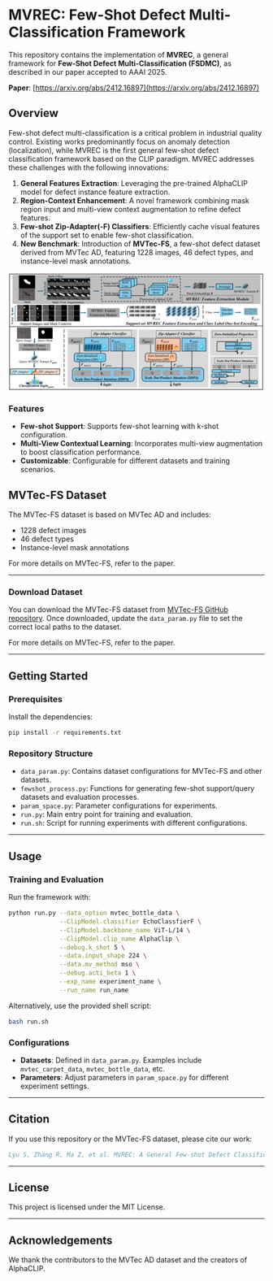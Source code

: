 # MVREC: Few-Shot Defect Multi-Classification Framework

This repository contains the implementation of **MVREC**, a general framework for **Few-Shot Defect Multi-Classification (FSDMC)**, as described in our paper accepted to AAAI 2025.

**Paper**: [https://arxiv.org/abs/2412.16897](https://arxiv.org/abs/2412.16897)


## Overview

Few-shot defect multi-classification is a critical problem in industrial quality control. Existing works predominantly focus on anomaly detection (localization), while MVREC is the first general few-shot defect classification framework based on the CLIP paradigm. MVREC addresses these challenges with the following innovations:

1. **General Features Extraction**: Leveraging the pre-trained AlphaCLIP model for defect instance feature extraction.
2. **Region-Context Enhancement**: A novel framework combining mask region input and multi-view context augmentation to refine defect features.
3. **Few-shot Zip-Adapter(-F) Classifiers**: Efficiently cache visual features of the support set to enable few-shot classification.
4. **New Benchmark**: Introduction of **MVTec-FS**, a few-shot defect dataset derived from MVTec AD, featuring 1228 images, 46 defect types, and instance-level mask annotations.

![MVREC](./picture/mvrec_pic.png)

### Features

- **Few-shot Support**: Supports few-shot learning with k-shot configuration.
- **Multi-View Contextual Learning**: Incorporates multi-view augmentation to boost classification performance.
- **Customizable**: Configurable for different datasets and training scenarios.

## MVTec-FS Dataset

The MVTec-FS dataset is based on MVTec AD and includes:
- 1228 defect images
- 46 defect types
- Instance-level mask annotations

For more details on MVTec-FS, refer to the paper.

---
### Download Dataset

You can download the MVTec-FS dataset from [MVTec-FS GitHub repository](https://github.com/ShuaiLYU/MVTec-FS). Once downloaded, update the `data_param.py` file to set the correct local paths to the dataset.

For more details on MVTec-FS, refer to the paper.

---
## Getting Started
### Prerequisites

Install the dependencies:
```bash
pip install -r requirements.txt
```

### Repository Structure

- `data_param.py`: Contains dataset configurations for MVTec-FS and other datasets.
- `fewshot_process.py`: Functions for generating few-shot support/query datasets and evaluation processes.
- `param_space.py`: Parameter configurations for experiments.
- `run.py`: Main entry point for training and evaluation.
- `run.sh`: Script for running experiments with different configurations.

---

## Usage

### Training and Evaluation

Run the framework with:
```bash
python run.py --data_option mvtec_bottle_data \
              --ClipModel.classifier EchoClassfierF \
              --ClipModel.backbone_name ViT-L/14 \
              --ClipModel.clip_name AlphaClip \
              --debug.k_shot 5 \
              --data.input_shape 224 \
              --data.mv_method mso \
              --debug.acti_beta 1 \
              --exp_name experiment_name \
              --run_name run_name
```

Alternatively, use the provided shell script:
```bash
bash run.sh
```

### Configurations

- **Datasets**: Defined in `data_param.py`. Examples include `mvtec_carpet_data`, `mvtec_bottle_data`, etc.
- **Parameters**: Adjust parameters in `param_space.py` for different experiment settings.


---

## Citation

If you use this repository or the MVTec-FS dataset, please cite our work:


```bibtex
Lyu S, Zhang R, Ma Z, et al. MVREC: A General Few-shot Defect Classification Model Using Multi-View Region-Context[C]//Proceedings of the AAAI Conference on Artificial Intelligence. 2025, 39(6): 5937-5945.
```

---

## License

This project is licensed under the MIT License.

---

## Acknowledgements

We thank the contributors to the MVTec AD dataset and the creators of AlphaCLIP.
